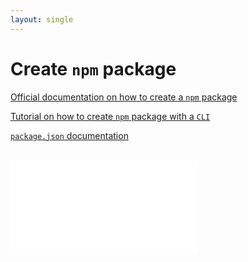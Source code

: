 ```yaml
---
layout: single
---
```


# Create `npm` package

[Official documentation on how to create a `npm` package](https://docs.npmjs.com/creating-node-js-modules)

[Tutorial on how to create `npm` package with a `CLI`](https://medium.com/netscape/a-guide-to-create-a-nodejs-command-line-package-c2166ad0452e)

[`package.json` documentation](https://docs.npmjs.com/files/package.json)

<br/>

<iframe data-aa="1180202" src="//acceptable.a-ads.com/1180202?size=Adaptive&background_color=141010&text_color=ff9f00&title_color=ff9900&title_hover_color=ff9900&link_color=ff9900&link_hover_color=ff9900" scrolling="no" style="border:0px; padding:0; overflow:hidden" allowtransparency="true"></iframe>
